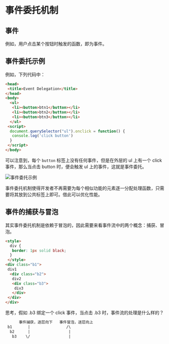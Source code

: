 # 事件委托机制

## 事件

例如，用户点击某个按钮时触发的函数，即为事件。

## 事件委托示例

例如，下列代码中：

```html
<head>
 <title>Event Delegation</title>
</head>
<body>
  <ul>
   <li><button>btn1</button></li>
   <li><button>btn2</button></li>
   <li><button>btn3</button></li>
  </ul>
 <script>
  document.querySelector("ul").onclick = function() {
   console.log('click button')
  }
 </script>
</body>
```

可以注意到，每个 `button` 标签上没有任何事件，但是在外层的 ul 上有一个 click 事件，那么当点击 button 时，便会触发 ul 上的事件，这就是事件委托。

![事件委托示例](https://img-blog.csdnimg.cn/20210620163238782.gif)

事件委托机制使得开发者不再需要为每个相似功能的元素逐一分配处理函数，只需要将其放到公共标签上即可。借此可以优化性能。

## 事件的捕获与冒泡

其实事件委托机制是依赖于冒泡的，因此需要来看事件流中的两个概念：捕获、冒泡。

```html
<style>
  div {
   border: 1px solid black;
  }
 </style>
<div class="b1">
 div1
  <div class="b2">
   div2
   <div class="b3">
    div3
   </div>
 </div>
</div>
```

思考，假如 .b3 绑定一个 click 事件，当点击 .b3 时，事件流的处理是什么样的？

```txt
      事件捕获，逐层向下   事件冒泡，逐层向上
 b1       |                /\ 
  b2      |                 |
   b3    \/                 |
```
